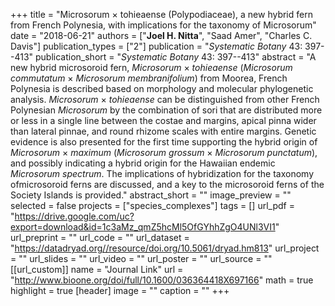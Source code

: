 +++
title = "Microsorum × tohieaense (Polypodiaceae), a new hybrid fern from French Polynesia, with implications for the taxonomy of Microsorum"
date = "2018-06-21"
authors = ["**Joel H. Nitta**", "Saad Amer", "Charles C. Davis"]
publication_types = ["2"]
publication = "_Systematic Botany_ 43: 397--413"
publication_short = "_Systematic Botany_ 43: 397--413"
abstract = "A new hybrid microsoroid fern, *Microsorum* × *tohieaense* (*Microsorum commutatum* × *Microsorum membranifolium*) from Moorea, French Polynesia is described based on morphology and molecular phylogenetic analysis. *Microsorum* × *tohieaense* can be distinguished from other French Polynesian *Microsorum* by the combination of sori that are distributed more or less in a single line between the costae and margins, apical pinna wider than lateral pinnae, and round rhizome scales with entire margins. Genetic evidence is also presented for the first time supporting the hybrid origin of *Microsorum* × *maximum* (*Microsorum grossum* × *Microsorum punctatum*), and possibly indicating a hybrid origin for the Hawaiian endemic *Microsorum spectrum*. The implications of hybridization for the taxonomy ofmicrosoroid ferns are discussed, and a key to the microsoroid ferns of the Society Islands is provided."
abstract_short = ""
image_preview = ""
selected = false
projects = ["species_complexes"]
tags = []
url_pdf = "https://drive.google.com/uc?export=download&id=1c3aMz_qmZ5hcMl5OfGYhhZgO4UNl3VI1"
url_preprint = ""
url_code = ""
url_dataset = "https://datadryad.org//resource/doi.org/10.5061/dryad.hm813"
url_project = ""
url_slides = ""
url_video = ""
url_poster = ""
url_source = ""
[[url_custom]]
  name = "Journal Link"
  url = "http://www.bioone.org/doi/full/10.1600/036364418X697166"
math = true
highlight = true
[header]
image = ""
caption = ""
+++
